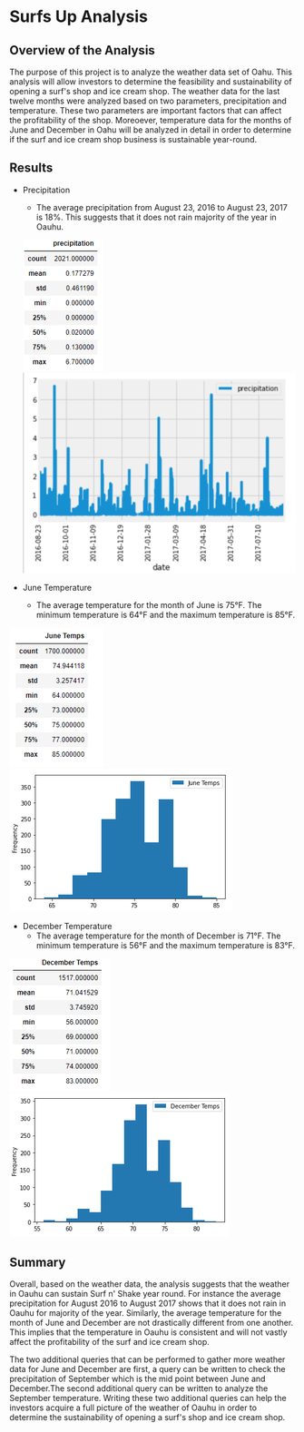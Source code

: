 # Surfs Up Analysis

## Overview of the Analysis
The purpose of this project is to analyze the weather data set of Oahu. This analysis will allow investors to determine the feasibility and sustainability of opening a surf's shop and ice cream shop. The weather data for the last twelve months were analyzed based on two parameters, precipitation and temperature. These two parameters are important factors that can affect the profitability of the shop. Moreoever, temperature data for the months of June and December in Oahu will be analyzed in detail in order to determine if the surf and ice cream shop business is sustainable year-round.

## Results
- Precipitation
    - The average precipitation from August 23, 2016 to August 23, 2017 is 18%. This suggests that it does not rain majority of the year in Oauhu.

    ![Precipitation Snaphot](https://github.com/kntln/Surfs_Up/blob/main/Resources/precipitation.png)
    ![Precipitation Plot Snapshot](https://github.com/kntln/Surfs_Up/blob/main/Resources/precipitation_plot.png)

- June Temperature
    - The average temperature for the month of June is 75°F. The minimum temperature is 64°F and the maximum temperature is 85°F.
 
 ![June Temps Snaphot](https://github.com/kntln/Surfs_Up/blob/main/Resources/JuneTemps.png)
 ![June Temps Plot Snaphot](https://github.com/kntln/Surfs_Up/blob/main/Resources/JuneTemps_plot.png)

- December Temperature 
    - The average temperature for the month of December is 71°F. The minimum temperature is 56°F and the maximum temperature is 83°F.

![December Temps Snaphot](https://github.com/kntln/Surfs_Up/blob/main/Resources/DecemberTemps.png)
![December Temps Plot Snaphot](https://github.com/kntln/Surfs_Up/blob/main/Resources/DecemberTemps_plot.png)

## Summary
Overall, based on the weather data, the analysis suggests that the weather in Oauhu can sustain Surf n' Shake year round. For instance the average precipitation for August 2016 to August 2017 shows that it does not rain in Oauhu for majority of the year. Similarly, the average temperature for the month of June and December are not drastically different from one another. This implies that the temperature in Oauhu is consistent and will not vastly affect the profitability of the surf and ice cream shop. 

The two additional queries that can be performed to gather more weather data for June and December are first, a query can be written to check the precipitation of September which is the mid point between June and December.The second additional query can be written to analyze the September temperature. Writing these two additional queries can help the investors acquire a full picture of the weather of Oauhu in order to determine the sustainability of opening a surf's shop and ice cream shop.
